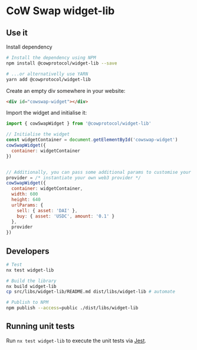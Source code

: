 # CoW Swap widget-lib

## Use it

Install dependency

```bash
# Install the dependency using NPM
npm install @cowprotocol/widget-lib --save

# ...or alternativelly use YARN
yarn add @cowprotocol/widget-lib
```

Create an empty div somewhere in your website:

```html
<div id="cowswap-widget"></div>
```

Import the widget and initialise it:

```js
import { cowSwapWidget } from '@cowprotocol/widget-lib'

// Initialise the widget
const widgetContainer = document.getElementById('cowswap-widget')
cowSwapWidget({
  container: widgetContainer
})


// Additionally, you can pass some additional params to customise your widget
provider = /* instantiate your own web3 provider */
cowSwapWidget({
  container: widgetContainer,
  width: 600
  height: 640
  urlParams: {
    sell: { asset: 'DAI' },
    buy: { asset: 'USDC', amount: '0.1' }
  },
  provider
})
```

## Developers

```bash
# Test
nx test widget-lib

# Build the library
nx build widget-lib
cp src/libs/widget-lib/README.md dist/libs/widget-lib # automate

# Publish to NPM
npm publish --access=public ./dist/libs/widget-lib
```

## Running unit tests

Run `nx test widget-lib` to execute the unit tests via [Jest](https://jestjs.io).
